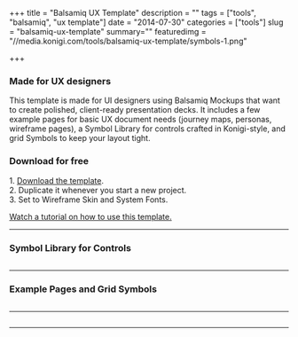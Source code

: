 +++
title = "Balsamiq UX Template"
description = ""
tags = ["tools", "balsamiq", "ux template"]
date = "2014-07-30"
categories = ["tools"]
slug = "balsamiq-ux-template"
summary=""
featuredimg = "//media.konigi.com/tools/balsamiq-ux-template/symbols-1.png"

+++


<article class="entry tools">
  <div class="row">
<div class="col-xs-12 col-sm-6">
<h3>Made for UX designers</h3>
<p>This template is made for UI designers using Balsamiq Mockups that want to create polished, client-ready presentation decks. It includes a few example pages for basic UX document needs (journey maps, personas, wireframe pages), a Symbol Library for controls crafted in Konigi-style, and grid Symbols to keep your layout tight.</p>
</div>
<div class="col-xs-12 col-sm-6">
<h3>Download for free</h3>
<p>1. <a href="https://mockupstogo.mybalsamiq.com/projects/template-ux.zip">Download the template</a>.<br />
2. Duplicate it whenever you start a new project.<br />
3. Set to Wireframe Skin and System Fonts.</p>
<p><a href="http://support.balsamiq.com/customer/portal/articles/1640428#ux" target="blank">Watch a tutorial on how to use this template.</a></p>
</div>
</div>

<hr>

<h3 class="mb1-5">Symbol Library for Controls</h3>

<div class="thumbs gallery"><!-- thumbs -->

<div class="row">
<div class="col-xs-6">
<a href="http://media.konigi.com/tools/balsamiq-ux-template/symbols-1.png" class="group" rel="group"><img class="img-responsive" src="http://media.konigi.com/tools/balsamiq-ux-template/symbols-1.png" alt="" /></a>
</div>
<div class="col-xs-6">
<a href="http://media.konigi.com/tools/balsamiq-ux-template/symbols-2.png" class="group" rel="group"><img class="img-responsive" src="http://media.konigi.com/tools/balsamiq-ux-template/symbols-2.png" alt="" /></a>
</div>
</div>

</div>

<hr>

<h3 class="mb1-5">Example Pages and Grid Symbols</h3>

<div class="thumbs gallery"><!-- thumbs -->

<div class="row">
<div class="col-xs-4">
<a href="http://media.konigi.com/tools/balsamiq-ux-template/title-page.png" class="group" rel="group"><img class="img-responsive" src="http://media.konigi.com/tools/balsamiq-ux-template/title-page.png" alt="" /></a>
</div>
<div class="col-xs-4">
<a href="http://media.konigi.com/tools/balsamiq-ux-template/persona-overview.png" class="group" rel="group"><img class="img-responsive" src="http://media.konigi.com/tools/balsamiq-ux-template/persona-overview.png" alt="" /></a>
</div>
<div class="col-xs-4">
<a href="http://media.konigi.com/tools/balsamiq-ux-template/persona-detail.png" class="group" rel="group"><img class="img-responsive" src="http://media.konigi.com/tools/balsamiq-ux-template/persona-detail.png" alt="" /></a>
</div>
</div>

<hr>


<div class="row">
<div class="col-xs-4">
<a href="http://media.konigi.com/tools/balsamiq-ux-template/journey-map.png" class="group" rel="group"><img class="img-responsive" src="http://media.konigi.com/tools/balsamiq-ux-template/journey-map.png" alt="" /></a>
</div>
<div class="col-xs-4">
<a href="http://media.konigi.com/tools/balsamiq-ux-template/site-map.png" class="group" rel="group"><img class="img-responsive" src="http://media.konigi.com/tools/balsamiq-ux-template/site-map.png" alt="" /></a>
</div>
<div class="col-xs-4">
<a href="http://media.konigi.com/tools/balsamiq-ux-template/storyboard.png" class="group" rel="group"><img class="img-responsive" src="http://media.konigi.com/tools/balsamiq-ux-template/storyboard.png" alt="" /></a>
</div>
</div>

<hr>

<div class="row">
<div class="col-xs-4">
<a href="http://media.konigi.com/tools/balsamiq-ux-template/wireframe-phone.png" class="group" rel="group"><img class="img-responsive" src="http://media.konigi.com/tools/balsamiq-ux-template/wireframe-phone.png" alt="" /></a>
</div>
<div class="col-xs-4">
<a href="http://media.konigi.com/tools/balsamiq-ux-template/wireframe-tablet.png" class="group" rel="group"><img class="img-responsive" src="http://media.konigi.com/tools/balsamiq-ux-template/wireframe-tablet.png" alt="" /></a>
</div>
<div class="col-xs-4">
<a href="http://media.konigi.com/tools/balsamiq-ux-template/wireframe-desktop.png" class="group" rel="group"><img class="img-responsive" src="http://media.konigi.com/tools/balsamiq-ux-template/wireframe-desktop.png" alt="" /></a>
</div>
</div>

</div><!-- /thumbs --></article><!-- /.entry-container  -->

